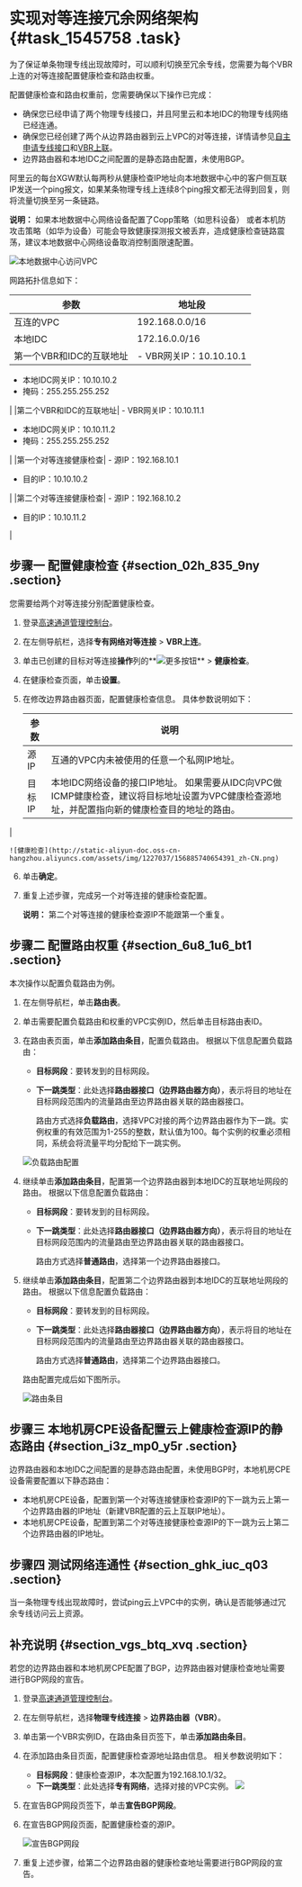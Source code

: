 # 实现对等连接冗余网络架构 {#task_1545758 .task}

为了保证单条物理专线出现故障时，可以顺利切换至冗余专线，您需要为每个VBR上连的对等连接配置健康检查和路由权重。

配置健康检查和路由权重前，您需要确保以下操作已完成：

-   确保您已经申请了两个物理专线接口，并且阿里云和本地IDC的物理专线网络已经连通。
-   确保您已经创建了两个从边界路由器到云上VPC的对等连接，详情请参见[自主申请专线接口](../intl.zh-CN/物理专线连接/自主申请专线接口.md#)和[VBR上联](../intl.zh-CN/专有网络对等连接（关闭新购）/VBR上联.md#)。
-   边界路由器和本地IDC之间配置的是静态路由配置，未使用BGP。

阿里云的每台XGW默认每两秒从健康检查IP地址向本地数据中心中的客户侧互联IP发送一个ping报文，如果某条物理专线上连续8个ping报文都无法得到回复，则将流量切换至另一条链路。

**说明：** 如果本地数据中心网络设备配置了Copp策略（如思科设备） 或者本机防攻击策略（如华为设备）可能会导致健康探测报文被丢弃，造成健康检查链路震荡，建议本地数据中心网络设备取消控制面限速配置。

![本地数据中心访问VPC](http://static-aliyun-doc.oss-cn-hangzhou.aliyuncs.com/assets/img/1227037/156885740654306_zh-CN.png)

网路拓扑信息如下：

|参数|地址段|
|--|---|
|互连的VPC|192.168.0.0/16|
|本地IDC|172.16.0.0/16|
|第一个VBR和IDC的互联地址| -   VBR网关IP：10.10.10.1
-   本地IDC网关IP：10.10.10.2
-   掩码：255.255.255.252

 |
|第二个VBR和IDC的互联地址| -   VBR网关IP：10.10.11.1
-   本地IDC网关IP：10.10.11.2
-   掩码：255.255.255.252

 |
|第一个对等连接健康检查| -   源IP：192.168.10.1
-   目的IP：10.10.10.2

 |
|第二个对等连接健康检查| -   源IP：192.168.10.2
-   目的IP：10.10.11.2

 |

## 步骤一 配置健康检查 {#section_02h_835_9ny .section}

您需要给两个对等连接分别配置健康检查。

1.  登录[高速通道管理控制台](https://expressconnectnext.console.aliyun.com)。 
2.  在左侧导航栏，选择**专有网络对等连接** \> **VBR上连**。
3.  单击已创建的目标对等连接**操作**列的**![更多按钮](http://static-aliyun-doc.oss-cn-hangzhou.aliyuncs.com/assets/img/1227037/156885740654309_zh-CN.png)** \> **健康检查**。
4.  在健康检查页面，单击**设置**。
5.  在修改边界路由器页面，配置健康检查信息。 具体参数说明如下：

    |参数|说明|
    |--|--|
    |源IP|互通的VPC内未被使用的任意一个私网IP地址。|
    |目标IP|本地IDC网络设备的接口IP地址。 如果需要从IDC向VPC做ICMP健康检查，建议将目标地址设置为VPC健康检查源地址，并配置指向新的健康检查目的地址的路由。

 |

    ![健康检查](http://static-aliyun-doc.oss-cn-hangzhou.aliyuncs.com/assets/img/1227037/156885740654391_zh-CN.png)

6.  单击**确定**。
7.  重复上述步骤，完成另一个对等连接的健康检查配置。 

    **说明：** 第二个对等连接的健康检查源IP不能跟第一个重复。


## 步骤二 配置路由权重 {#section_6u8_1u6_bt1 .section}

本次操作以配置负载路由为例。

1.  在左侧导航栏，单击**路由表**。
2.  单击需要配置负载路由和权重的VPC实例ID，然后单击目标路由表ID。
3.  在路由表页面，单击**添加路由条目**，配置负载路由。 根据以下信息配置负载路由：

    -   **目标网段**：要转发到的目标网段。
    -   **下一跳类型**：此处选择**路由器接口（边界路由器方向）**，表示将目的地址在目标网段范围内的流量路由至边界路由器关联的路由器接口。

        路由方式选择**负载路由**，选择VPC对接的两个边界路由器作为下一跳。实例权重的有效范围为1-255的整数，默认值为100。每个实例的权重必须相同，系统会将流量平均分配给下一跳实例。

    ![负载路由配置](http://static-aliyun-doc.oss-cn-hangzhou.aliyuncs.com/assets/img/1227037/156885740654353_zh-CN.png)

4.  继续单击**添加路由条目**，配置第一个边界路由器到本地IDC的互联地址网段的路由。 根据以下信息配置负载路由：
    -   **目标网段**：要转发到的目标网段。
    -   **下一跳类型**：此处选择**路由器接口（边界路由器方向）**，表示将目的地址在目标网段范围内的流量路由至边界路由器关联的路由器接口。

        路由方式选择**普通路由**，选择第一个边界路由器接口。

5.  继续单击**添加路由条目**，配置第二个边界路由器到本地IDC的互联地址网段的路由。 根据以下信息配置负载路由：

    -   **目标网段**：要转发到的目标网段。
    -   **下一跳类型**：此处选择**路由器接口（边界路由器方向）**，表示将目的地址在目标网段范围内的流量路由至边界路由器关联的路由器接口。

        路由方式选择**普通路由**，选择第二个边界路由器接口。

    路由配置完成后如下图所示。

    ![路由条目](http://static-aliyun-doc.oss-cn-hangzhou.aliyuncs.com/assets/img/1227037/156885740654373_zh-CN.png)


## 步骤三 本地机房CPE设备配置云上健康检查源IP的静态路由 {#section_i3z_mp0_y5r .section}

边界路由器和本地IDC之间配置的是静态路由配置，未使用BGP时，本地机房CPE设备需要配置以下静态路由：

-   本地机房CPE设备，配置到第一个对等连接健康检查源IP的下一跳为云上第一个边界路由器的IP地址（新建VBR配置的云上互联IP地址）。
-   本地机房CPE设备，配置到第二个对等连接健康检查源IP的下一跳为云上第二个边界路由器的IP地址。

## 步骤四 测试网络连通性 {#section_ghk_iuc_q03 .section}

当一条物理专线出现故障时，尝试ping云上VPC中的实例，确认是否能够通过冗余专线访问云上资源。

## 补充说明 {#section_vgs_btq_xvq .section}

若您的边界路由器和本地机房CPE配置了BGP，边界路由器对健康检查地址需要进行BGP网段的宣告。

1.  登录[高速通道管理控制台](https://expressconnectnext.console.aliyun.com)。 
2.  在左侧导航栏，选择**物理专线连接** \> **边界路由器（VBR）**。
3.  单击第一个VBR实例ID，在路由条目页签下，单击**添加路由条目**。
4.  在添加路由条目页面，配置健康检查源地址路由信息。 相关参数说明如下：

    -   **目标网段**：健康检查源IP，本次配置为192.168.10.1/32。
    -   **下一跳类型**：此处选择**专有网络**，选择对接的VPC实例。
    ![](http://static-aliyun-doc.oss-cn-hangzhou.aliyuncs.com/assets/img/1227037/156885740654421_zh-CN.png)

5.  在宣告BGP网段页签下，单击**宣告BGP网段**。
6.  在宣告BGP网段页面，配置健康检查的源IP。 

    ![宣告BGP网段](http://static-aliyun-doc.oss-cn-hangzhou.aliyuncs.com/assets/img/1227037/156885740654424_zh-CN.png)

7.  重复上述步骤，给第二个边界路由器的健康检查地址需要进行BGP网段的宣告。

